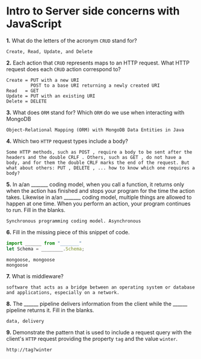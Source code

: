 # Intro to Server side concerns with JavaScript

**1.** What do the letters of the acronym `CRUD` stand for?
<!-- enter you answer in the space below -->
```
Create, Read, Update, and Delete
```
**2.** Each action that `CRUD` represents maps to an HTTP request. What HTTP request does each `CRUD` action correspond to?
<!-- enter you answer in the space below -->
```
Create = PUT with a new URI
         POST to a base URI returning a newly created URI
Read   = GET
Update = PUT with an existing URI
Delete = DELETE
```
**3.** What does `ORM` stand for? Which `ORM` do we use when interacting with MongoDB
<!-- enter you answer in the space below -->
```
Object-Relational Mapping (ORM) with MongoDB Data Entities in Java
```
**4.** Which two `HTTP` request types include a body?
<!-- enter you answer in the space below -->
```
Some HTTP methods, such as POST , require a body to be sent after the headers and the double CRLF . Others, such as GET , do not have a body, and for them the double CRLF marks the end of the request. But what about others: PUT , DELETE , ... how to know which one requires a body?
```
**5.** In a/an _______ coding model, when you call a function, it returns only when the action has finished and stops your program for the time the action takes. Likewise in a/an _______ coding model, multiple things are allowed to happen at one time. When you perform an action, your program continues to run.  Fill in the blanks.
<!-- enter you answer in the space below -->
```
Synchronous programming coding model. Asynchronous
```

**6.** Fill in the missing piece of this snippet of code.
```js
import ______ from "_______"
let Schema = ________.Schema;
```
<!-- enter you answer in the space below -->
```
mongoose, mongoose
mongoose
```
**7.** What is middleware?
<!-- enter you answer in the space below -->
```
software that acts as a bridge between an operating system or database and applications, especially on a network.
```
**8.** The ______ pipeline delivers information from the client while the ______ pipeline returns it. Fill in the blanks. 
<!-- enter you answer in the space below -->
```
data, delivery
```
**9.** 
Demonstrate the pattern that is used to include a request query with the client's `HTTP` request providing the property `tag` and the value `winter`.
<!-- enter you answer in the space below -->
```
http://tag?winter
```